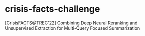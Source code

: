 # crisis-facts-challenge
[CrisisFACTS@TREC'22] Combining Deep Neural Reranking and Unsupervised Extraction for Multi-Query Focused Summarization
